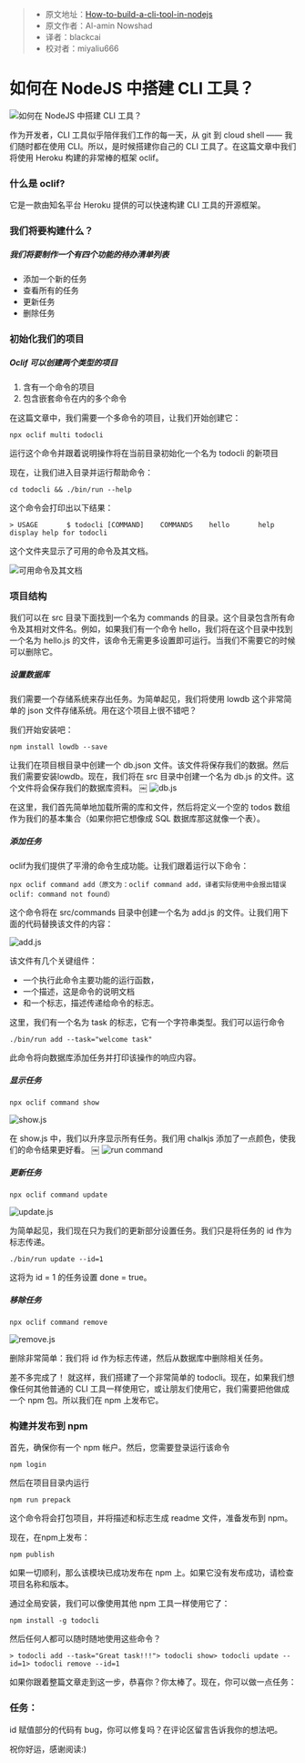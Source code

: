 > * 原文地址：[How-to-build-a-cli-tool-in-nodejs](https://www.freecodecamp.org/news/how-to-build-a-cli-tool-in-nodejs-bc4f67d898ec/)
> * 原文作者：Al-amin Nowshad
> * 译者：blackcai
> * 校对者：miyaliu666

# 如何在 NodeJS 中搭建 CLI 工具？

![如何在 NodeJS 中搭建 CLI 工具？](https://cdn-media-1.freecodecamp.org/images/0*WBakKAUjwhRyaoyu)

作为开发者，CLI 工具似乎陪伴我们工作的每一天，从 git 到 cloud shell —— 我们随时都在使用 CLI。所以，是时候搭建你自己的 CLI 工具了。在这篇文章中我们将使用 Heroku 构建的非常棒的框架 oclif。

### 什么是 oclif?

它是一款由知名平台 Heroku 提供的可以快速构建 CLI 工具的开源框架。

### 我们将要构建什么？

##### 我们将要制作一个有四个功能的待办清单列表
* 添加一个新的任务
* 查看所有的任务
* 更新任务
* 删除任务

### 初始化我们的项目

##### Oclif 可以创建两个类型的项目
1. 含有一个命令的项目
2. 包含嵌套命令在内的多个命令

在这篇文章中，我们需要一个多命令的项目，让我们开始创建它：
```
npx oclif multi todocli
```

运行这个命令并跟着说明操作将在当前目录初始化一个名为 todocli 的新项目

现在，让我们进入目录并运行帮助命令：
```
cd todocli && ./bin/run --help
```

这个命令会打印出以下结果：
```
> USAGE       $ todocli [COMMAND]    COMMANDS    hello       help   display help for todocli
```

这个文件夹显示了可用的命令及其文档。

![可用命令及其文档](https://cdn-media-1.freecodecamp.org/images/7kAIGY3XeWm6MEvHGy1CzqkIaAZgNlRuaRgB)

### 项目结构

我们可以在 src 目录下面找到一个名为 commands 的目录。这个目录包含所有命令及其相对文件名。例如，如果我们有一个命令 hello，我们将在这个目录中找到一个名为 hello.js 的文件，该命令无需更多设置即可运行。当我们不需要它的时候可以删除它。

##### 设置数据库

我们需要一个存储系统来存出任务。为简单起见，我们将使用 lowdb 这个非常简单的 json 文件存储系统。用在这个项目上很不错吧？

我们开始安装吧：
```
npm install lowdb --save
```

让我们在项目根目录中创建一个 db.json 文件。该文件将保存我们的数据。然后我们需要安装lowdb。现在，我们将在 src 目录中创建一个名为 db.js 的文件。这个文件将会保存我们的数据库资料。
￼
![db.js](https://cdn-media-1.freecodecamp.org/images/ZPMiJ2gQxw0dhQ8nUrNcHEgLKn6sjQZytsUF)

在这里，我们首先简单地加载所需的库和文件，然后将定义一个空的 todos 数组作为我们的基本集合（如果你把它想像成 SQL 数据库那这就像一个表）。

##### 添加任务

oclif为我们提供了平滑的命令生成功能。让我们跟着运行以下命令：
```
npx oclif command add（原文为：oclif command add，译者实际使用中会报出错误 oclif: command not found）
```

这个命令将在 src/commands 目录中创建一个名为 add.js 的文件。让我们用下面的代码替换该文件的内容：

![add.js](https://cdn-media-1.freecodecamp.org/images/YL5ieYvGcM7hWUt7U8OVl57BYhEkTnMNOecq)

该文件有几个关键组件：
* 一个执行此命令主要功能的运行函数，
* 一个描述，这是命令的说明文档
* 和一个标志，描述传递给命令的标志。

这里，我们有一个名为 task 的标志，它有一个字符串类型。我们可以运行命令

```
./bin/run add --task="welcome task"
```

此命令将向数据库添加任务并打印该操作的响应内容。

##### 显示任务

```
npx oclif command show
```

![show.js](https://cdn-media-1.freecodecamp.org/images/kavzj2Te9vo0cKMrAqCuzq2y1NQxy9SlE-bE)

在 show.js 中，我们以升序显示所有任务。我们用 chalkjs 添加了一点颜色，使我们的命令结果更好看。
￼
![run command](https://cdn-media-1.freecodecamp.org/images/rLEcSp4-OGsNGwPQ5rKFfQEtGtmfmqeD5SfI)

##### 更新任务
```
npx oclif command update
```
![update.js](https://cdn-media-1.freecodecamp.org/images/K9WR09bpADleq90pqY-xJmK-E7ssX235oqjI)

为简单起见，我们现在只为我们的更新部分设置任务。我们只是将任务的 id 作为标志传递。
```
./bin/run update --id=1
```
这将为 id = 1 的任务设置 done = true。

##### 移除任务
```
npx oclif command remove
```
![remove.js](https://cdn-media-1.freecodecamp.org/images/of6nVG76saJkI4VyV5mXA-AsZTPNat1Na2fU)

删除非常简单：我们将 id 作为标志传递，然后从数据库中删除相关任务。

差不多完成了！
就这样，我们搭建了一个非常简单的 todocli。现在，如果我们想像任何其他普通的 CLI 工具一样使用它，或让朋友们使用它，我们需要把他做成一个 npm 包。所以我们在 npm 上发布它。

### 构建并发布到 npm
首先，确保你有一个 npm 帐户。然后，您需要登录运行该命令
```
npm login
```
然后在项目目录内运行
```
npm run prepack
```
这个命令将会打包项目，并将描述和标志生成 readme 文件，准备发布到 npm。

现在，在npm上发布：
```
npm publish
```

如果一切顺利，那么该模块已成功发布在 npm 上。如果它没有发布成功，请检查项目名称和版本。

通过全局安装，我们可以像使用其他 npm 工具一样使用它了：
```
npm install -g todocli
```
然后任何人都可以随时随地使用这些命令？
```
> todocli add --task="Great task!!!"> todocli show> todocli update --id=1> todocli remove --id=1
```

如果你跟着整篇文章走到这一步，恭喜你？你太棒了。现在，你可以做一点任务：

### 任务：

id 赋值部分的代码有 bug，你可以修复吗？在评论区留言告诉我你的想法吧。

祝你好运，感谢阅读:)

